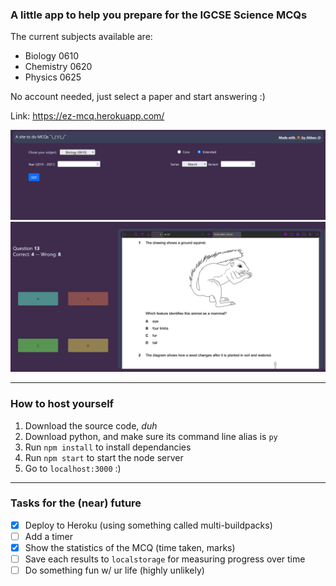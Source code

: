### A little app to help you prepare for the IGCSE Science MCQs 
The current subjects available are:
- Biology 0610
- Chemistry 0620
- Physics 0625

No account needed, just select a paper and start answering :)

Link: https://ez-mcq.herokuapp.com/

![Interface screenshot](screenshot1.png "hover over second one lol")
![Yet another interface screenshot](screenshot2.png "haha amazing scores ik")

---
### How to host yourself
1. Download the source code, *duh*
2. Download python, and make sure its command line alias is `py`
3. Run `npm install` to install dependancies
4. Run `npm start` to start the node server
5. Go to `localhost:3000` :)
---
### Tasks for the (near) future
- [x] Deploy to Heroku (using something called multi-buildpacks)
- [ ] Add a timer
- [x] Show the statistics of the MCQ (time taken, marks)
- [ ] Save each results to `localstorage` for measuring progress over time
- [ ] Do something fun w/ ur life (highly unlikely)